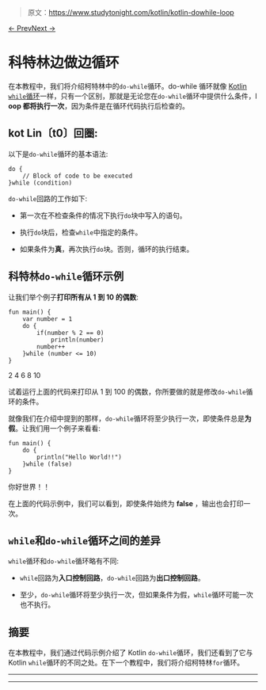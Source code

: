 > 原文：<https://www.studytonight.com/kotlin/kotlin-dowhile-loop>

[← Prev](/kotlin/kotlin-while-loop "Kotlin while Loop")[Next →](/kotlin/kotlin-for-loop "Kotlin for Loop")

# 科特林边做边循环

在本教程中，我们将介绍柯特林中的`do-while`循环。do-while 循环就像 [Kotlin `while`循环](https://www.studytonight.com/kotlin/kotlin-while-loop)一样，只有一个区别，那就是无论您在`do-while`循环中提供什么条件，l **oop 都将执行一次**，因为条件是在循环代码执行后检查的。

## kot Lin〔t0〕回圈:

以下是`do-while`循环的基本语法:

```
do {
    // Block of code to be executed
}while (condition)
```

`do-while`回路的工作如下:

*   第一次在不检查条件的情况下执行`do`块中写入的语句。

*   执行`do`块后，检查`while`中指定的条件。

*   如果条件为**真**，再次执行`do`块。否则，循环的执行结束。

## 科特林`do-while`循环示例

让我们举个例子**打印所有从 1 到 10 的偶数**:

```
fun main() {
    var number = 1
    do {
        if(number % 2 == 0)
            println(number)
        number++
    }while (number <= 10)
}
```

2
4
6
8
10

试着运行上面的代码来打印从 1 到 100 的偶数，你所要做的就是修改`do-while`循环的条件。

就像我们在介绍中提到的那样，`do-while`循环将至少执行一次，即使条件总是**为假**。让我们用一个例子来看看:

```
fun main() {
    do {
        println("Hello World!!")
    }while (false)
}
```

你好世界！！

在上面的代码示例中，我们可以看到，即使条件始终为 **false** ，输出也会打印一次。

## `while`和`do-while`循环之间的差异

`while`循环和`do-while`循环略有不同:

*   `while`回路为**入口控制回路**，`do-while`回路为**出口控制回路**。

*   至少，`do-while`循环将至少执行一次，但如果条件为假，`while`循环可能一次也不执行。

## 摘要

在本教程中，我们通过代码示例介绍了 Kotlin `do-while`循环，我们还看到了它与 Kotlin `while`循环的不同之处。在下一个教程中，我们将介绍柯特林`for`循环。

* * *

* * *